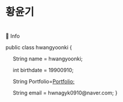 <div>
<p>
<h1>황윤기<h1>


</p>
</div>

<div>
<p>
📌 Info
<p>
  public class hwangyoonki {
    <p>
    <span style="margin-left: 20px;">String name = hwangyoonki;</span>
    <p>
    <span style="margin-left: 20px;">int birthdate = 19900910;</span>
    <p>
    <span style="margin-left: 20px;">String Portfolio=<a href="https://hykworld.github.io/portfolio/" rel="nofollow">Portfolio;</a></span>
    <p>
    <span style="margin-left: 20px;">String email = hwnagyk0910@naver.com;</span>
  }
</div>

</div>
